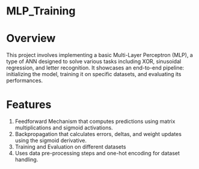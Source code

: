 # MLP_Training

# Overview

This project involves implementing a basic Multi-Layer Perceptron (MLP), a type of ANN designed to solve various tasks including XOR, sinusoidal regression, and letter recognition. It showcases an end-to-end pipeline: initializing the model, training it on specific datasets, and evaluating its performances. 

# Features
1. Feedforward Mechanism that computes predictions using matrix multiplications and sigmoid activations.
2. Backpropagation that calculates errors, deltas, and weight updates using the sigmoid derivative.
3. Training and Evaluation on different datasets
4. Uses data pre-processing steps and one-hot encoding for dataset handling.

